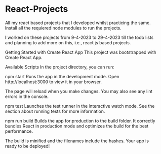 # React-Projects
All my react based projects that I developed whilst practicing the same.
Install all the requiered node modules to run the projects.


I worked on these projects from 9-4-2023 to 29-4-2023 till the todo lists and planning to add more on this, i.e., react.js based projects.


Getting Started with Create React App
This project was bootstrapped with Create React App.

Available Scripts
In the project directory, you can run:

npm start
Runs the app in the development mode.
Open http://localhost:3000 to view it in your browser.

The page will reload when you make changes.
You may also see any lint errors in the console.

npm test
Launches the test runner in the interactive watch mode.
See the section about running tests for more information.

npm run build
Builds the app for production to the build folder.
It correctly bundles React in production mode and optimizes the build for the best performance.

The build is minified and the filenames include the hashes.
Your app is ready to be deployed!

